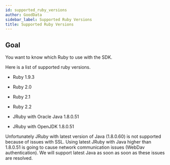 ```yaml
---
id: supported_ruby_versions
author: GoodData
sidebar_label: Supported Ruby Versions
title: Supported Ruby Versions
---
```


Goal
-------

You want to know which Ruby to use with the SDK.

Here is a list of supported ruby versions. 

-   Ruby 1.9.3

-   Ruby 2.0

-   Ruby 2.1

-   Ruby 2.2

-   JRuby with Oracle Java 1.8.0.51

-   JRuby with OpenJDK 1.8.0.51

Unfortunately JRuby with latest version of Java (1.8.0.60) is not
supported because of issues with SSL. Using latest JRuby with Java
higher than 1.8.0.51 is going to cause network communication issues
(WebDav authentication). We will support latest Java as soon as soon as
these issues are resolved.

